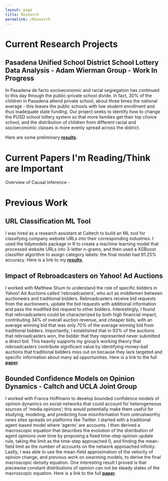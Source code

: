 ```yaml
---
layout: page
title: Research
permalink: /Research
---
```


# Current Research Projects
## Pasadena Unified School District School Lottery Data Analysis - Adam Wierman Group - Work In Progress
In Pasadena de facto socioeconomic and racial segregation has continued to this day through the public-private school divide. In fact, 30% of the children in Pasadena attend private school, about three times the national average - this leaves the public schools with low student enrollment and thus inadequate state funding. Our project seeks to identify how to change the PUSD school lottery system so that more families get their top choice school, and the distribution of children from different racial and socioeconomic classes is more evenly spread across the district.

Here are some preliminary **[results](https://SujaiHiremath.github.io/assets/img/pasadenaresearch.pdf)**.
# Current Papers I'm Reading/Think are Important
Overview of Causal Inference - 




# Previous Work
## URL Classification ML Tool
I was hired as a research assistant at Caltech to build an ML tool for classifying company website URLs into their corresponding industries. I used the tidymodels package in R to create a machine learning model that processed website URLs into 3-letter n-grams, and then used a XGBoost classifier algorithm to assign category labels: the final model had 91.25% accuracy. Here is a link to my **[results](https://SujaiHiremath.github.io/assets/img/url.pdf)**. 

## Impact of Rebroadcasters on Yahoo! Ad Auctions
I worked with Matthew Shum to understand the role of specific bidders in Yahoo! Ad Auctions called ‘rebroadcasters’, who act as middlemen between auctioneers and traditional bidders. Rebroadcasters receive bid requests from the auctioneers, update the bid requests with additional information and pass the modified bid request to other bidders. Interestingly, I found that rebroadcasters could be characterized by both high financial impact, contributing 34% of overall auction revenue, and cheaper bids, with an average winning bid that was only 70% of the average winning bid from traditional bidders. Importantly, I established that in 93% of the auctions that rebroadcasters won, the bidder that they represented never submitted a direct bid. This heavily supports my group’s working theory that rebroadcasters contribute significant value by identifying money-ball auctions that traditional bidders miss out on because they lack targeted and specific information about many ad opportunities. Here is a link to the full **[paper](https://SujaiHiremath.github.io/assets/img/yahoo.pdf)**.

## Bounded Confidence Models on Opinion Dynamics - Caltch and UCLA Joint Group
I worked with Franca Hoffmann to develop bounded confidence models of opinion dynamics on social networks that could account for heterogeneous sources of ‘media opinions’; this would potentially make them useful for studying, modeling, and predicting how misinformation from untrustworthy news sites spreads on platforms like Twitter. I started with a traditional agent-based model where ‘agents’ are accounts. I then derived a macroscopic equation that describes the evolution of the distribution of agent opinions over time by proposing a fixed time-step opinion update rule, taking the limit as the time-step approached 0, and finding the mean-field limit as the number of accounts on the network approached infinity. Lastly, I was able to use the mean-field approximation of the velocity of opinion change, and previous work on swarming models, to derive the final macroscopic density equation. One interesting result I proved is that piecewise constant distributions of opinion can not be steady states of the macroscopic equation. Here is a link to the full **[paper](https://SujaiHiremath.github.io/assets/img/opinion.pdf)**.